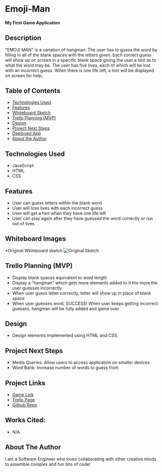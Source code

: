 # Emoji-Man 

#### My First Game Application

## Description
"EMOJI MAN" is a variation of hangman. The user has to guess the word by filling in all of the blank spaces with the letters given. Each correct guess will show up on screen in a specific blank space giving the user a hint as to what the word may be. The user has five lives, each of which will be lost with an incorrect guess. When there is one life left, a hint will be displayed on screen for help. 

## Table of Contents
* [Technologies Used](#technologiesused)
* [Features](#features)
* [Whiteboard Sketch](#sketch)
* [Trello Planning (MVP)](#trello)
* [Design](#design)
* [Project Next Steps](#nextsteps)
* [Deployed App](#deployment)
* [About the Author](#author)

## <a name="technologiesused"></a>Technologies Used
* JavaScript
* HTML
* CSS


## <a name="features">Features
* User can guess letters within the blank word
* User will lose lives with each incorrect guess
* User will get a hint when they have one life left
* User can play again after they have guessed the word correctly or run out of lives

## <a name="sketch">Whiteboard Images
*Original Whiteboard sketch
<img src="https://i.imgur.com/lifUDtM.jpeg" alt="Original Sketch"/>

## <a name="trello">Trello Planning (MVP)
* Display blank spaces equivalent to word length
* Display a “hangman” which gets more elements added to it the more the user guesses incorrectly
* When user guess letter correctly, letter will show up in place of blank space
* When user guesses word, SUCCESS! When user keeps getting incorrect guesses, hangman will be fully added and game over

## <a name="design"></a>Design
* Design elements implemented using HTML and CSS. 

## <a name="nextsteps"></a>Project Next Steps
* Media Queries: Allow users to access application on smaller devices
* Word Bank: Increase number of words to guess from

## <a name="deployment"></a>Project Links
* [Game Link](https://haroonkhan0629.github.io/hangmanProject/)
* [Trello Page](https://trello.com/b/zXDHVxUz/spaceman-hangman)
* [Github Repo](https://github.com/Haroonkhan0629/hangmanProject)
    
## Works Cited:
* N/A

## <a name="author"></a>About The Author
I am a Software Engineer who loves collaborating with other creative minds to assemble complex and fun bits of code!


